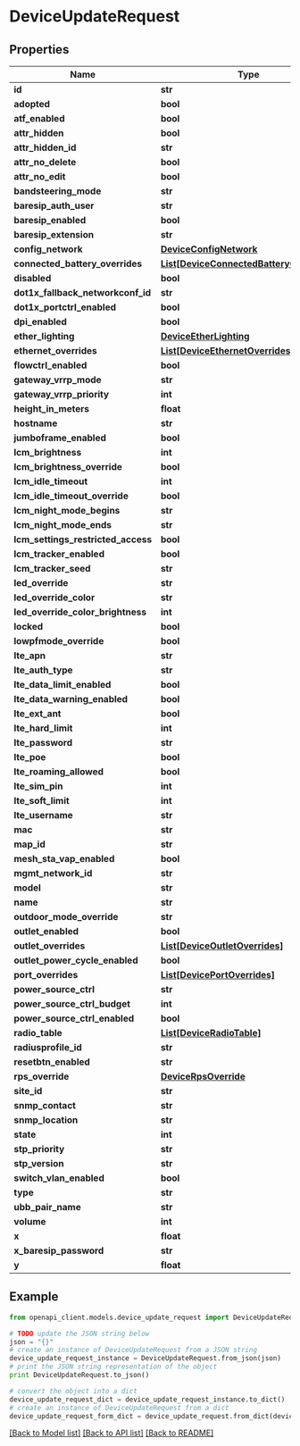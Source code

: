 # DeviceUpdateRequest


## Properties

Name | Type | Description | Notes
------------ | ------------- | ------------- | -------------
**id** | **str** |  | [optional] 
**adopted** | **bool** |  | [optional] 
**atf_enabled** | **bool** |  | [optional] 
**attr_hidden** | **bool** |  | [optional] 
**attr_hidden_id** | **str** |  | [optional] 
**attr_no_delete** | **bool** |  | [optional] 
**attr_no_edit** | **bool** |  | [optional] 
**bandsteering_mode** | **str** |  | [optional] 
**baresip_auth_user** | **str** |  | [optional] 
**baresip_enabled** | **bool** |  | [optional] 
**baresip_extension** | **str** |  | [optional] 
**config_network** | [**DeviceConfigNetwork**](DeviceConfigNetwork.md) |  | [optional] 
**connected_battery_overrides** | [**List[DeviceConnectedBatteryOverrides]**](DeviceConnectedBatteryOverrides.md) |  | [optional] 
**disabled** | **bool** |  | [optional] 
**dot1x_fallback_networkconf_id** | **str** |  | [optional] 
**dot1x_portctrl_enabled** | **bool** |  | [optional] 
**dpi_enabled** | **bool** |  | [optional] 
**ether_lighting** | [**DeviceEtherLighting**](DeviceEtherLighting.md) |  | [optional] 
**ethernet_overrides** | [**List[DeviceEthernetOverrides]**](DeviceEthernetOverrides.md) |  | [optional] 
**flowctrl_enabled** | **bool** |  | [optional] 
**gateway_vrrp_mode** | **str** |  | [optional] 
**gateway_vrrp_priority** | **int** |  | [optional] 
**height_in_meters** | **float** |  | [optional] 
**hostname** | **str** |  | [optional] 
**jumboframe_enabled** | **bool** |  | [optional] 
**lcm_brightness** | **int** |  | [optional] 
**lcm_brightness_override** | **bool** |  | [optional] 
**lcm_idle_timeout** | **int** |  | [optional] 
**lcm_idle_timeout_override** | **bool** |  | [optional] 
**lcm_night_mode_begins** | **str** |  | [optional] 
**lcm_night_mode_ends** | **str** |  | [optional] 
**lcm_settings_restricted_access** | **bool** |  | [optional] 
**lcm_tracker_enabled** | **bool** |  | [optional] 
**lcm_tracker_seed** | **str** |  | [optional] 
**led_override** | **str** |  | [optional] 
**led_override_color** | **str** |  | [optional] 
**led_override_color_brightness** | **int** |  | [optional] 
**locked** | **bool** |  | [optional] 
**lowpfmode_override** | **bool** |  | [optional] 
**lte_apn** | **str** |  | [optional] 
**lte_auth_type** | **str** |  | [optional] 
**lte_data_limit_enabled** | **bool** |  | [optional] 
**lte_data_warning_enabled** | **bool** |  | [optional] 
**lte_ext_ant** | **bool** |  | [optional] 
**lte_hard_limit** | **int** |  | [optional] 
**lte_password** | **str** |  | [optional] 
**lte_poe** | **bool** |  | [optional] 
**lte_roaming_allowed** | **bool** |  | [optional] 
**lte_sim_pin** | **int** |  | [optional] 
**lte_soft_limit** | **int** |  | [optional] 
**lte_username** | **str** |  | [optional] 
**mac** | **str** |  | [optional] 
**map_id** | **str** |  | [optional] 
**mesh_sta_vap_enabled** | **bool** |  | [optional] 
**mgmt_network_id** | **str** |  | [optional] 
**model** | **str** |  | [optional] 
**name** | **str** |  | [optional] 
**outdoor_mode_override** | **str** |  | [optional] 
**outlet_enabled** | **bool** |  | [optional] 
**outlet_overrides** | [**List[DeviceOutletOverrides]**](DeviceOutletOverrides.md) |  | [optional] 
**outlet_power_cycle_enabled** | **bool** |  | [optional] 
**port_overrides** | [**List[DevicePortOverrides]**](DevicePortOverrides.md) |  | [optional] 
**power_source_ctrl** | **str** |  | [optional] 
**power_source_ctrl_budget** | **int** |  | [optional] 
**power_source_ctrl_enabled** | **bool** |  | [optional] 
**radio_table** | [**List[DeviceRadioTable]**](DeviceRadioTable.md) |  | [optional] 
**radiusprofile_id** | **str** |  | [optional] 
**resetbtn_enabled** | **str** |  | [optional] 
**rps_override** | [**DeviceRpsOverride**](DeviceRpsOverride.md) |  | [optional] 
**site_id** | **str** |  | [optional] 
**snmp_contact** | **str** |  | [optional] 
**snmp_location** | **str** |  | [optional] 
**state** | **int** |  | [optional] 
**stp_priority** | **str** |  | [optional] 
**stp_version** | **str** |  | [optional] 
**switch_vlan_enabled** | **bool** |  | [optional] 
**type** | **str** |  | [optional] 
**ubb_pair_name** | **str** |  | [optional] 
**volume** | **int** |  | [optional] 
**x** | **float** |  | [optional] 
**x_baresip_password** | **str** |  | [optional] 
**y** | **float** |  | [optional] 

## Example

```python
from openapi_client.models.device_update_request import DeviceUpdateRequest

# TODO update the JSON string below
json = "{}"
# create an instance of DeviceUpdateRequest from a JSON string
device_update_request_instance = DeviceUpdateRequest.from_json(json)
# print the JSON string representation of the object
print DeviceUpdateRequest.to_json()

# convert the object into a dict
device_update_request_dict = device_update_request_instance.to_dict()
# create an instance of DeviceUpdateRequest from a dict
device_update_request_form_dict = device_update_request.from_dict(device_update_request_dict)
```
[[Back to Model list]](../README.md#documentation-for-models) [[Back to API list]](../README.md#documentation-for-api-endpoints) [[Back to README]](../README.md)


